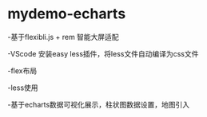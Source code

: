 # mydemo-echarts

-基于flexibli.js + rem 智能大屏适配

-VScode 安装easy less插件，将less文件自动编译为css文件

-flex布局

-less使用

-基于echarts数据可视化展示，柱状图数据设置，地图引入